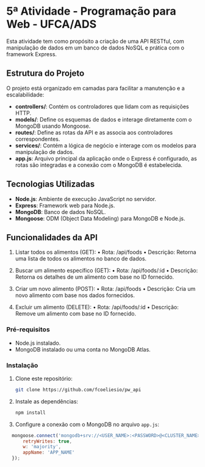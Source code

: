 # 5ª Atividade - Programação para Web - UFCA/ADS

Esta atividade tem como propósito a criação de uma API RESTful, com manipulação de dados em um banco de dados NoSQL e prática com o framework Express. 

## Estrutura do Projeto

O projeto está organizado em camadas para facilitar a manutenção e a escalabilidade:

- **controllers/**: Contém os controladores que lidam com as requisições HTTP.
- **models/**: Define os esquemas de dados e interage diretamente com o MongoDB usando Mongoose.
- **routes/**: Define as rotas da API e as associa aos controladores correspondentes.
- **services/**: Contém a lógica de negócio e interage com os modelos para manipulação de dados.
- **app.js**: Arquivo principal da aplicação onde o Express é configurado, as rotas são integradas e a conexão com o MongoDB é estabelecida.

## Tecnologias Utilizadas

- **Node.js**: Ambiente de execução JavaScript no servidor.
- **Express**: Framework web para Node.js.
- **MongoDB**: Banco de dados NoSQL.
- **Mongoose**: ODM (Object Data Modeling) para MongoDB e Node.js.

## Funcionalidades da API
1. Listar todos os alimentos (GET):
• Rota: /api/foods
• Descrição: Retorna uma lista de todos os alimentos no banco de dados.

2. Buscar um alimento específico (GET):
• Rota: /api/foods/:id
• Descrição: Retorna os detalhes de um alimento com base no ID fornecido.

3. Criar um novo alimento (POST):
• Rota: /api/foods
• Descrição: Cria um novo alimento com base nos dados fornecidos.

5. Excluir um alimento (DELETE):
• Rota: /api/foods/:id
• Descrição: Remove um alimento com base no ID fornecido.

### Pré-requisitos

- Node.js instalado.
- MongoDB instalado ou uma conta no MongoDB Atlas.

### Instalação

1. Clone este repositório:
   ```bash
   git clone https://github.com/fcoeliesio/pw_api
    ```

2. Instale as dependências:
   ```bash
   npm install
   ```
3. Configure a conexão com o MongoDB no arquivo `app.js`:
  ```js
    mongoose.connect('mongodb+srv://<USER_NAME>:<PASSWORD>@<CLUSTER_NAME>.<CODE>.mongodb.net', {
        retryWrites: true,
        w: 'majority',
        appName: 'APP_NAME'
    });
  ```

